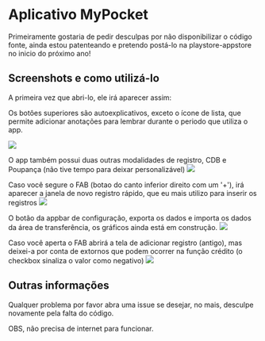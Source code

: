 
# Aplicativo MyPocket
Primeiramente gostaria de pedir desculpas por não disponibilizar o código fonte, ainda estou patenteando e pretendo postá-lo na playstore-appstore no inicio do próximo ano!


## Screenshots e como utilizá-lo

A primeira vez que abri-lo, ele irá aparecer assim:

Os botôes superiores são autoexplicativos, exceto o ícone de lista, que permite adicionar anotações para lembrar durante o periodo que utiliza o app.

![](images/Screenshot_1638450634.png)

O app também possui duas outras modalidades de registro, CDB e Poupança (não tive tempo para deixar personalizável)
![](images/Screenshot_1638450653.png)

Caso você segure o FAB (botao do canto inferior direito com um '+'), irá aparecer a janela de novo registro rápido, que eu mais utilizo para inserir os registros
![](images/Screenshot_1638450661.png)

O botão da appbar de configuração, exporta os dados e importa os dados da área de transferência, os gráficos ainda está em construção.
![](images/Screenshot_1638450664.png)

Caso você aperta o FAB abrirá a tela de adicionar registro (antigo), mas deixei-a por conta de extornos que podem ocorrer na função crédito (o checkbox sinaliza o valor como negativo)
![](images/Screenshot_1638450668.png)


## Outras informações
Qualquer problema por favor abra uma issue se desejar, no mais, desculpe novamente pela falta do código.

OBS, não precisa de internet para funcionar.
